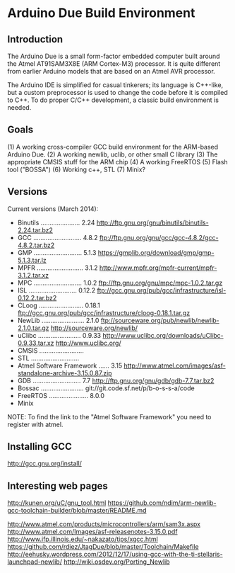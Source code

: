 
Arduino Due Build Environment
=============================

Introduction
------------

The Arduino Due is a small form-factor embedded computer built around the Atmel AT91SAM3X8E (ARM Cortex-M3) processor.
It is quite different from earlier Arduino models that are based on an Atmel AVR processor.

The Arduino IDE is simplified for casual tinkerers; its language is C++-like, but a custom preprocessor is used to
change the code before it is compiled to C++. To do proper C/C++ development, a classic build environment is
needed.

Goals
-----

(1) A working cross-compiler GCC build environment for the ARM-based Arduino Due.
(2) A working newlib, uclib, or other small C library
(3) The appropriate CMSIS stuff for the ARM chip
(4) A working FreeRTOS
(5) Flash tool ("BOSSA")
(6) Working c++, STL
(7) Minix?

Versions
--------

Current versions (March 2014):

* Binutils ...................... 2.24       http://ftp.gnu.org/gnu/binutils/binutils-2.24.tar.bz2
* GCC ........................... 4.8.2      ftp://ftp.gnu.org/gnu/gcc/gcc-4.8.2/gcc-4.8.2.tar.bz2
* GMP ........................... 5.1.3      https://gmplib.org/download/gmp/gmp-5.1.3.tar.lz
* MPFR .......................... 3.1.2      http://www.mpfr.org/mpfr-current/mpfr-3.1.2.tar.xz
* MPC ........................... 1.0.2      ftp://ftp.gnu.org/gnu/mpc/mpc-1.0.2.tar.gz
* ISL ........................... 0.12.2     ftp://gcc.gnu.org/pub/gcc/infrastructure/isl-0.12.2.tar.bz2
* CLoog ......................... 0.18.1     ftp://gcc.gnu.org/pub/gcc/infrastructure/cloog-0.18.1.tar.gz
* NewLib ........................ 2.1.0      ftp://sourceware.org/pub/newlib/newlib-2.1.0.tar.gz               http://sourceware.org/newlib/
* uClibc ........................ 0.9.33     http://www.uclibc.org/downloads/uClibc-0.9.33.tar.xz              http://www.uclibc.org/
* CMSIS .........................
* STL ...........................
* Atmel Software Framework ...... 3.15       http://www.atmel.com/images/asf-standalone-archive-3.15.0.87.zip
* GDB ........................... 7.7        http://ftp.gnu.org/gnu/gdb/gdb-7.7.tar.bz2
* Bossac ........................            git://git.code.sf.net/p/b-o-s-s-a/code
* FreeRTOS ...................... 8.0.0
* Minix

NOTE: To find the link to the "Atmel Software Framework" you need to register with atmel.

Installing GCC
--------------

http://gcc.gnu.org/install/

Interesting web pages
---------------------

http://kunen.org/uC/gnu_tool.html
https://github.com/ndim/arm-newlib-gcc-toolchain-builder/blob/master/README.md

http://www.atmel.com/products/microcontrollers/arm/sam3x.aspx
http://www.atmel.com/Images/asf-releasenotes-3.15.0.pdf
http://www.ifp.illinois.edu/~nakazato/tips/xgcc.html
https://github.com/rdiez/JtagDue/blob/master/Toolchain/Makefile
http://eehusky.wordpress.com/2012/12/17/using-gcc-with-the-ti-stellaris-launchpad-newlib/
http://wiki.osdev.org/Porting_Newlib
